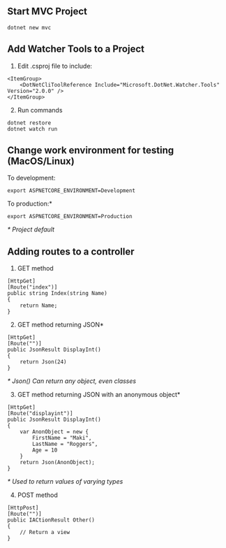 ## Start MVC Project
```
dotnet new mvc
```

## Add Watcher Tools to a Project
1. Edit .csproj file to include:
```
<ItemGroup>
    <DotNetCliToolReference Include="Microsoft.DotNet.Watcher.Tools" Version="2.0.0" />
</ItemGroup> 
```
2. Run commands
```
dotnet restore
dotnet watch run 
```

## Change work environment for testing (MacOS/Linux)
To development:
```
export ASPNETCORE_ENVIRONMENT=Development
```
To production:*
```
export ASPNETCORE_ENVIRONMENT=Production
```
_* Project default_

## Adding routes to a controller
1. GET method
```
[HttpGet]
[Route("index")]
public string Index(string Name)
{
    return Name;
}
```

2. GET method returning JSON*
```
[HttpGet]
[Route("")]
public JsonResult DisplayInt()
{
    return Json(24)
}
```
_* Json() Can return any object, even classes_

3. GET method returning JSON with an anonymous object*
```
[HttpGet]
[Route("displayint")]
public JsonResult DisplayInt()
{
    var AnonObject = new {
        FirstName = "Maki",
        LastName = "Roggers",
        Age = 10
    }
    return Json(AnonObject);
}
```
_* Used to return values of varying types_

  
4. POST method
```
[HttpPost]
[Route("")]
public IACtionResult Other()
{
    // Return a view
}
```